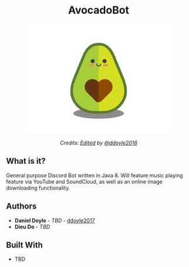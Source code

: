 <h1 align="center"> AvocadoBot </h1>

<div align="center">
	<img src="https://github.com/ddoyle2017/AvocadoBot/blob/master/avocado.png"/>
	<p>
      <em>Credits: <a href="https://www.pinterest.com/pin/143200463135381917/">Edited</a> by <a href="https://github.com/ddoyle2017">@ddoyle2016</a> 
      </em>
    </p>
</div>


What is it?
------
General purpose Discord Bot written in Java 8. Will feature music playing feature via YouTube and SoundCloud, as well as an online image downloading functionality.

Authors
------
* **Daniel Doyle** - *TBD* - [ddoyle2017](https://github.com/ddoyle2017)
* **Dieu Do** - *TBD* 

Built With
------
* TBD
